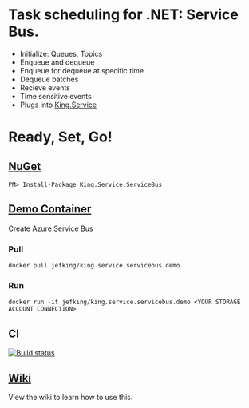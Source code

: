 # Task scheduling for .NET: Service Bus.
+ Initialize: Queues, Topics
+ Enqueue and dequeue
+ Enqueue for dequeue at specific time
+ Dequeue batches
+ Recieve events
+ Time sensitive events
+ Plugs into [King.Service](https://github.com/jefking/King.Service)

# Ready, Set, Go!
## [NuGet](https://www.nuget.org/packages/King.Service.ServiceBus)
```
PM> Install-Package King.Service.ServiceBus
```

## [Demo Container](https://hub.docker.com/r/jefking/king.service.servicebus.demo)
Create Azure Service Bus

### Pull
```
docker pull jefking/king.service.servicebus.demo
```

### Run
```
docker run -it jefking/king.service.servicebus.demo <YOUR STORAGE ACCOUNT CONNECTION>
```

## CI
[![Build status](https://dev.azure.com/jefkin/oss/_apis/build/status/King.Service.ServiceBus)](https://dev.azure.com/jefkin/oss/_build/latest?definitionId=13)

## [Wiki](https://github.com/jefking/King.Service.ServiceBus/wiki)
View the wiki to learn how to use this.